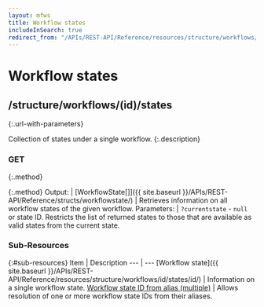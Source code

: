 ```yaml
---
layout: mfws
title: Workflow states
includeInSearch: true
redirect_from: "/APIs/REST-API/Reference/resources/structure/workflows/id/states.html"
---
```


# Workflow states

## /structure/workflows/(id)/states
{:.url-with-parameters}

Collection of states under a single workflow. 
{:.description}

### GET
{:.method}

{:.method}
Output: | [WorkflowState[]]({{ site.baseurl }}/APIs/REST-API/Reference/structs/workflowstate/)
| Retrieves information on all workflow states of the given workflow. 
Parameters: | `?currentstate` - `null` or state ID. Restricts the list of returned states to those that are available as valid states from the current state.

### Sub-Resources

{:#sub-resources}
Item | Description
--- | ---
[Workflow state]({{ site.baseurl }}/APIs/REST-API/Reference/resources/structure/workflows/id/states/id/) | Information on a single workflow state. 
[Workflow state ID from alias (multiple)](itemidbyalias/) | Allows resolution of one or more workflow state IDs from their aliases.